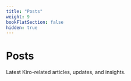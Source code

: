 ```yaml
---
title: "Posts"
weight: 9
bookFlatSection: false
hidden: true
---
```


# Posts

Latest Kiro-related articles, updates, and insights.